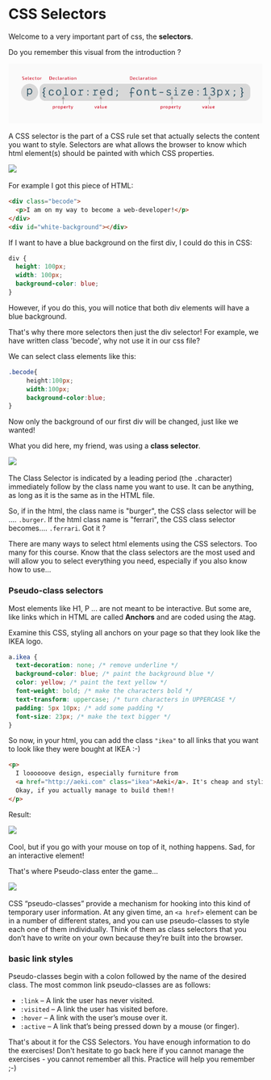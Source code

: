 # CSS Selectors

Welcome to a very important part of css, the **selectors**.

Do you remember this visual from the introduction ?

![](./resources/selector.png)

A CSS selector is the part of a CSS rule set that actually selects the content you want to style. Selectors are what allows the browser to know which html element(s) should be painted with which CSS properties.

![](./resources/html-css-selector.png)

For example I got this piece of HTML:

```html
<div class="becode">
  <p>I am on my way to become a web-developer!</p>
</div>
<div id="white-background"></div>
```

If I want to have a blue background on the first div, I could do this in CSS:

```css
div {
  height: 100px;
  width: 100px;
  background-color: blue;
}
```

However, if you do this, you will notice that both div elements will have a blue background.

That's why there more selectors then just the div selector!
For example, we have written class 'becode', why not use it in our css file?

We can select class elements like this:

```css
.becode{
     height:100px;
     width:100px;
     background-color:blue;
}
```

Now only the background of our first div will be changed, just like we wanted!

What you did here, my friend, was using a **class selector**.

![](./resources/class-selector.png)

The Class Selector is indicated by a leading period (the `.`character) immediately follow by the class name you want to use. It can be anything, as long as it is the same as in the HTML file.

So, if in the html, the class name is "burger", the CSS class selector will be .... `.burger`. If the html class name is "ferrari", the CSS class selector becomes.... `.ferrari`. Got it ?

There are many ways to select html elements using the CSS selectors. Too many for this course. Know that the class selectors are the most used and will allow you to select everything you need, especially if you also know how to use...

### Pseudo-class selectors

Most elements like H1, P ... are not meant to be interactive. But some are, like links which in HTML are called **Anchors** and are coded using the `A`tag.

Examine this CSS, styling all anchors on your page so that they look like the IKEA logo.

```css
a.ikea {
  text-decoration: none; /* remove underline */
  background-color: blue; /* paint the background blue */
  color: yellow; /* paint the text yellow */
  font-weight: bold; /* make the characters bold */
  text-transform: uppercase; /* turn characters in UPPERCASE */
  padding: 5px 10px; /* add some padding */
  font-size: 23px; /* make the text bigger */
}
```

So now, in your html, you can add the class `"ikea"` to all links that you want to look like they were bought at IKEA :-)

```html
<p>
  I loooooove design, especially furniture from
  <a href="http://aeki.com" class="ikea">Aeki</a>. It's cheap and stylish...
  Okay, if you actually manage to build them!!
</p>
```

Result:

![](./resources/ikea.png)

Cool, but if you go with your mouse on top of it, nothing happens. Sad, for an interactive element!

That's where Pseudo-class enter the game...

![](./resources/selector-pseudoclass.png)

CSS “pseudo-classes” provide a mechanism for hooking into this kind of temporary user information. At any given time, an `<a href>` element can be in a number of different states, and you can use pseudo-classes to style each one of them individually. Think of them as class selectors that you don’t have to write on your own because they’re built into the browser.

### basic link styles

Pseudo-classes begin with a colon followed by the name of the desired class. The most common link pseudo-classes are as follows:

- `:link` – A link the user has never visited.
- `:visited` – A link the user has visited before.
- `:hover` – A link with the user’s mouse over it.
- `:active` – A link that’s being pressed down by a mouse (or finger).

That's about it for the CSS Selectors. You have enough information to do the exercises! Don't hesitate to go back here if you cannot manage the exercises - you cannot remember all this. Practice will help you remember ;-)
